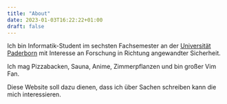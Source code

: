 ```yaml
---
title: "About"
date: 2023-01-03T16:22:22+01:00
draft: false
---
```

Ich bin Informatik-Student im sechsten Fachsemester an der [Universität Paderborn](https://uni-paderborn.de) mit Interesse an Forschung in Richtung angewandter Sicherheit.  

Ich mag Pizzabacken, Sauna, Anime, Zimmerpflanzen und bin großer Vim Fan.  

Diese Website soll dazu dienen, dass ich über Sachen schreiben kann die mich interessieren.  

